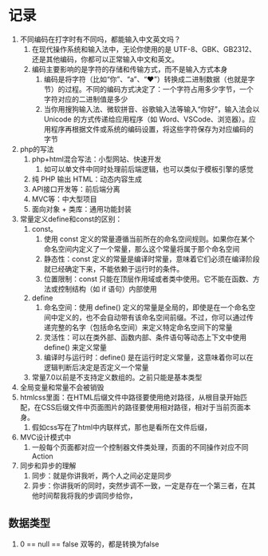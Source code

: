 

# 记录


1. 不同编码在打字时有不同吗，都能输入中文英文吗？
   1. 在现代操作系统和输入法中，无论你使用的是 UTF-8、GBK、GB2312、还是其他编码，你都可以正常输入中文和英文。
   2. 编码主要影响的是字符的存储和传输方式，而不是输入方式本身
      1. 编码是将字符（比如“你”、“a”、“❤”）转换成二进制数据（也就是字节）的过程。不同的编码方式决定了：一个字符占用多少字节，一个字符对应的二进制值是多少
      2. 当你用搜狗输入法、微软拼音、谷歌输入法等输入“你好”，输入法会以 Unicode 的方式传递给应用程序（如 Word、VSCode、浏览器）。应用程序再根据文件或系统的编码设置，将这些字符保存为对应编码的字节
2. php的写法
   1. php+html混合写法：小型网站、快速开发
      1. 如可以单文件中同时处理前后端逻辑，也可以类似于模板引擎的感觉
   2. 纯 PHP 输出 HTML：动态内容生成
   3. API接口开发等：前后端分离
   4. MVC等：中大型项目
   5. 面向对象 + 类库：通用功能封装
3. 常量定义define和const的区别：
   1. const。
      1. 使用 const 定义的常量遵循当前所在的命名空间规则。如果你在某个命名空间内定义了一个常量，那么这个常量将属于那个命名空间
      2. 静态性：const 定义的常量是编译时常量，意味着它们必须在编译阶段就已经确定下来，不能依赖于运行时的条件。
      3. 位置限制：const 只能在顶层作用域或者类中使用。它不能在函数、方法或控制结构（如 if 语句）内部使用
   2. define
      1. 命名空间：使用 define() 定义的常量是全局的，即使是在一个命名空间中定义的，也不会自动带有该命名空间前缀。不过，你可以通过传递完整的名字（包括命名空间）来定义特定命名空间下的常量
      2. 灵活性：可以在类外部、函数内部、条件语句等动态上下文中使用 define() 来定义常量
      3. 编译时与运行时：define() 是在运行时定义常量，这意味着你可以在逻辑判断后决定是否定义一个常量
   3. 常量7.0以前是不支持定义数组的。之前只能是基本类型
4. 全局变量和常量不会被销毁
5. htmlcss里面：在HTML后缀文件中路径要使用绝对路径，从根目录开始匹配，在CSS后缀文件中页面图片的路径要使用相对路径，相对于当前页面本身。
   1. 假如css写在了html中内联样式，那也是看所在文件后缀，
6. MVC设计模式中
   1. 一般每个页面都对应一个控制器文件类处理，页面的不同操作对应不同Action
7. 同步和异步的理解
   1. 同步：就是你讲我听，两个人之间必定是同步
   2. 异步：你讲我听的同时，突然步调不一致，一定是存在一个第三者，在其他时间帮我将我的步调同步给你，

## 数据类型

1. 0 == null == false  双等的，都是转换为false